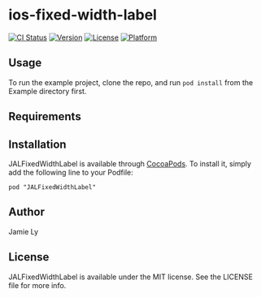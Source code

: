 # ios-fixed-width-label

[![CI Status](http://img.shields.io/travis/jamiely/ios-fixed-width-label.svg?style=flat)](https://travis-ci.org/jamiely/ios-fixed-width-label)
[![Version](https://img.shields.io/cocoapods/v/JALFixedWidthLabel.svg?style=flat)](http://cocoadocs.org/docsets/JALFixedWidthLabel)
[![License](https://img.shields.io/cocoapods/l/JALFixedWidthLabel.svg?style=flat)](http://cocoadocs.org/docsets/JALFixedWidthLabel)
[![Platform](https://img.shields.io/cocoapods/p/JALFixedWidthLabel.svg?style=flat)](http://cocoadocs.org/docsets/JALFixedWidthLabel)

## Usage

To run the example project, clone the repo, and run `pod install` from the Example directory first.

## Requirements

## Installation

JALFixedWidthLabel is available through [CocoaPods](http://cocoapods.org). To install
it, simply add the following line to your Podfile:

    pod "JALFixedWidthLabel"

## Author

Jamie Ly

## License

JALFixedWidthLabel is available under the MIT license. See the LICENSE file for more info.

